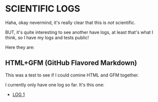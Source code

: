 # SCIENTIFIC LOGS

Haha, okay nevermind, it's really clear that this is _not_ scientific.

BUT, it's quite interesting to see another have logs, at least that's what I think, so I have my logs and tests public!

Here they are:
## HTML+GFM (GitHub Flavored Markdown)
This was a test to see if I could comine HTML and GFM together.

I currently only have one log so far. It's this one:
- [LOG 1](https://jcoderli.github.io/logs/htmlandmdtest1)

